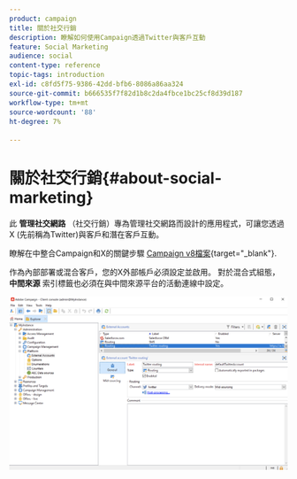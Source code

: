 ```yaml
---
product: campaign
title: 關於社交行銷
description: 瞭解如何使用Campaign透過Twitter與客戶互動
feature: Social Marketing
audience: social
content-type: reference
topic-tags: introduction
exl-id: c8fd5f75-9386-42dd-bfb6-8086a86aa324
source-git-commit: b666535f7f82d1b8c2da4fbce1bc25cf8d39d187
workflow-type: tm+mt
source-wordcount: '88'
ht-degree: 7%

---
```


# 關於社交行銷{#about-social-marketing}

此 **管理社交網路** （社交行銷）專為管理社交網路而設計的應用程式，可讓您透過X (先前稱為Twitter)與客戶和潛在客戶互動。

瞭解在中整合Campaign和X的關鍵步驟 [Campaign v8檔案](https://experienceleague.adobe.com/docs/campaign/campaign-v8/connect/ac-tw.html?lang=zh-Hant){target="_blank"}.

作為內部部署或混合客戶，您的X外部帳戶必須設定並啟用。 對於混合式組態， **中間來源** 索引標籤也必須在與中間來源平台的活動連線中設定。

![](assets/tw-external-account.png)
